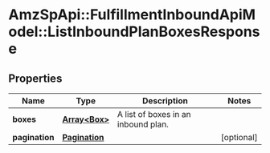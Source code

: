 # AmzSpApi::FulfillmentInboundApiModel::ListInboundPlanBoxesResponse

## Properties
Name | Type | Description | Notes
------------ | ------------- | ------------- | -------------
**boxes** | [**Array&lt;Box&gt;**](Box.md) | A list of boxes in an inbound plan. | 
**pagination** | [**Pagination**](Pagination.md) |  | [optional] 

